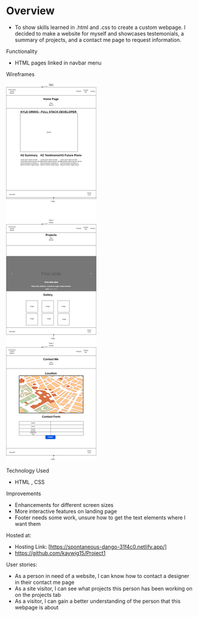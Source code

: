 # Overview

- To show skills learned in .html and .css to create a custom webpage. I decided to make a website for myself and showcases testemonials, a summary of projects, and a contact me page to request information.

Functionality

- HTML pages linked in navbar menu

Wireframes

<img src="./pics/project1.drawio.png">

Technology Used

- HTML , CSS

Improvements

- Enhancements for different screen sizes
- More interactive features on landing page
- Footer needs some work, unsure how to get the text elements where I want them

Hosted at:

- Hosting Link: [https://spontaneous-dango-31f4c0.netlify.app/]
- https://github.com/kaywig15/Project1

User stories:

- As a person in need of a website, I can know how to contact a designer in their contact me page
- As a site visitor, I can see what projects this person has been working on on the projects tab
- As a visitor, I can gain a better understanding of the person that this webpage is about

